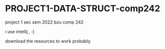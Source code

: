 # PROJECT1-DATA-STRUCT-comp242
project 1 sec sem 2022 bzu comp 242


i use intellij , :) 

download the resources to work probably 
